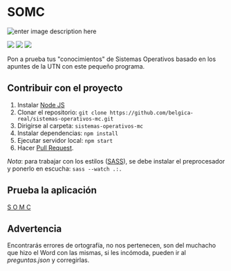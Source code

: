 # SOMC
![enter image description here](https://i.imgur.com/s0GY3Cy.png)
<p align="left">
<img src="https://img.shields.io/badge/Creado%20por-belgica-green">
<img src="https://img.shields.io/badge/Colaborador%20-RamPanic-red">
    <a href="https://github.com/belgica-real?tab=repositories"><img src="https://img.shields.io/badge/Ver%20m%C3%A1s-repositorios-yellow"></a>
</p>

Pon a prueba tus "conocimientos" de Sistemas Operativos basado en los apuntes de la UTN con este pequeño programa.

## Contribuir con el proyecto
1) Instalar [Node JS](https://nodejs.org/es/download/)
2) Clonar el repositorio: ```git clone https://github.com/belgica-real/sistemas-operativos-mc.git```
3) Dirigirse al carpeta: ``sistemas-operativos-mc``
4) Instalar dependencias: ``npm install``
5) Ejecutar servidor local: ``npm start``
6) Hacer [Pull Request](https://docs.github.com/en/github/collaborating-with-issues-and-pull-requests/creating-a-pull-request). 

*Nota*: para trabajar con los estilos ([SASS](https://sass-lang.com/install)), se debe instalar el preprocesador y ponerlo en escucha: ``sass --watch .:.``

## Prueba la aplicación

[S O M C](https://sistemas-operativos-mc.herokuapp.com/)

## Advertencia

Encontrarás errores de ortografía, no nos pertenecen, son del muchacho que hizo el Word con las mismas, si les incómoda, pueden ir al *preguntas.json* y corregirlas. 


